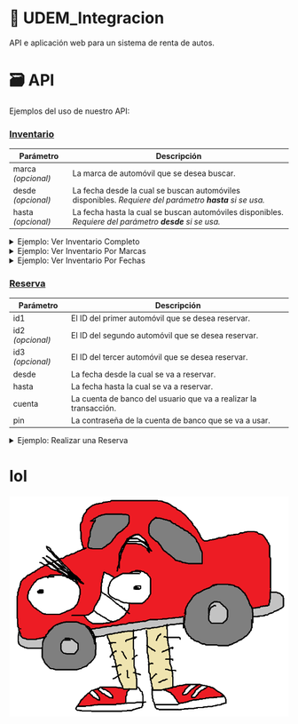 # 🚗 UDEM_Integracion
API e aplicación web para un sistema de renta de autos.



# 🗃️ API

Ejemplos del uso de nuestro API:



### <u>Inventario</u>


| Parámetro          | Descripción                                                  |
| ------------------ | ------------------------------------------------------------ |
| marca *(opcional)* | La marca de automóvil que se desea buscar.                   |
| desde *(opcional)* | La fecha desde la cual se buscan automóviles disponibles. *Requiere del parámetro **hasta** si se usa.* |
| hasta *(opcional)* | La fecha hasta la cual se buscan automóviles disponibles. *Requiere del parámetro **desde** si se usa.* |

<details>
<summary>Ejemplo: Ver Inventario Completo</summary>

```http
GET udem-autos-api.herokuapp.com/inventario
```

```json
{
  "inventario": [
    {
      "color": "Rayo McQueen",
      "foto": "https://i.pinimg.com/originals/7d/43/8c/7d438c6693b7844806db4ed3e8cab54f.jpg",
      "id": 2,
      "modelo": "Corvette",
      "nombre": "Chevrolet",
      "precio": 6969
    },
    {
      "color": "Rayo McQueen",
      "foto": "https://i.pinimg.com/originals/7d/43/8c/7d438c6693b7844806db4ed3e8cab54f.jpg",
      "id": 4,
      "modelo": "Corvette",
      "nombre": "Chevrolet",
      "precio": 6969
    },
    {
      "color": "Rayo McQueen",
      "foto": "https://i.pinimg.com/originals/7d/43/8c/7d438c6693b7844806db4ed3e8cab54f.jpg",
      "id": 5,
      "modelo": "Corvette",
      "nombre": "Chevrolet",
      "precio": 6969
    },
    {
      "color": "Bumblebee",
      "foto": "https://image.winudf.com/v2/image/Y29tLk92ZXJ3YXRjaGRldi5NRUNITU9EX3NjcmVlbnNob3RzXzBfMTYyMGRmYzA/screen-0.jpg?fakeurl=1&type=.jpg",
      "id": 1,
      "modelo": "Camaro",
      "nombre": "Chevrolet",
      "precio": 420
    },
    {
      "color": "Blanco",
      "foto": "https://media.mattel.com/root/HWCarsCatalog/Web/MainImage/DTX49_c_17_003.png",
      "id": 3,
      "modelo": "Sedan",
      "nombre": "Mercedes-Benz",
      "precio": 2000
    },
    {
      "color": "Blanco",
      "foto": "https://media.mattel.com/root/HWCarsCatalog/Web/MainImage/DTX49_c_17_003.png",
      "id": 6,
      "modelo": "Sedan",
      "nombre": "Mercedes-Benz",
      "precio": 2000
    }
  ]
}
```
</details>


<details>
<summary>Ejemplo: Ver Inventario Por Marcas</summary>

```http
GET udem-autos-api.herokuapp.com/inventario/?marca=Chevrolet
```

```json
{
  "inventario": [
    {
      "color": "Rayo McQueen",
      "foto": "https://i.pinimg.com/originals/7d/43/8c/7d438c6693b7844806db4ed3e8cab54f.jpg",
      "id": 2,
      "modelo": "Corvette",
      "nombre": "Chevrolet",
      "precio": 6969
    },
    {
      "color": "Rayo McQueen",
      "foto": "https://i.pinimg.com/originals/7d/43/8c/7d438c6693b7844806db4ed3e8cab54f.jpg",
      "id": 4,
      "modelo": "Corvette",
      "nombre": "Chevrolet",
      "precio": 6969
    },
    {
      "color": "Rayo McQueen",
      "foto": "https://i.pinimg.com/originals/7d/43/8c/7d438c6693b7844806db4ed3e8cab54f.jpg",
      "id": 5,
      "modelo": "Corvette",
      "nombre": "Chevrolet",
      "precio": 6969
    },
    {
      "color": "Bumblebee",
      "foto": "https://image.winudf.com/v2/image/Y29tLk92ZXJ3YXRjaGRldi5NRUNITU9EX3NjcmVlbnNob3RzXzBfMTYyMGRmYzA/screen-0.jpg?fakeurl=1&type=.jpg",
      "id": 1,
      "modelo": "Camaro",
      "nombre": "Chevrolet",
      "precio": 420
    }
  ]
}
```

</details>


<details>
<summary>Ejemplo: Ver Inventario Por Fechas</summary>

```http
GET udem-autos-api.herokuapp.com/inventario/?desde=2021-11-20&hasta=2021-11-22
```

```
{
  "inventario": [
    {
      "color": "Blanco",
      "foto": "https://media.mattel.com/root/HWCarsCatalog/Web/MainImage/DTX49_c_17_003.png",
      "id": 6,
      "modelo": "Sedan",
      "nombre": "Mercedes-Benz",
      "precio": 2000
    }
  ]
}
```

</details>



### <u>Reserva</u>


| Parámetro          | Descripción                                                  |
| ------------------ | ------------------------------------------------------------ |
| id1                | El ID del primer automóvil que se desea reservar.            |
| id2 *(opcional)*   | El ID del segundo automóvil que se desea reservar.           |
| id3 *(opcional)*   | El ID del tercer automóvil que se desea reservar.            |
| desde              | La fecha desde la cual se va a reservar.                     |
| hasta              | La fecha hasta la cual se va a reservar.                     |
| cuenta             | La cuenta de banco del usuario que va a realizar la transacción. |
| pin                | La contraseña de la cuenta de banco que se va a usar.        |

<details>
<summary>Ejemplo: Realizar una Reserva</summary>

```http
GET udem-autos-api.herokuapp.com/reserva
```

```
{lol}
```

</details>






# lol

![](https://github.com/PoshoDev/UDEM_Integracion/blob/main/lol.png?raw=true)
